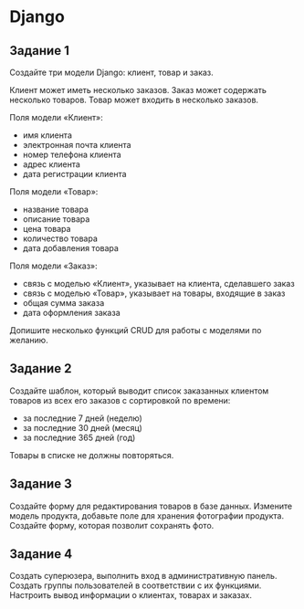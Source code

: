 # Django
## Задание 1
Создайте три модели Django: клиент, товар и заказ.

Клиент может иметь несколько заказов. Заказ может содержать несколько товаров. Товар может входить в несколько заказов.

Поля модели «Клиент»:
* имя клиента
* электронная почта клиента
* номер телефона клиента
* адрес клиента
* дата регистрации клиента

Поля модели «Товар»:
* название товара
* описание товара
* цена товара
* количество товара
* дата добавления товара

Поля модели «Заказ»:
* связь с моделью «Клиент», указывает на клиента, сделавшего заказ
* связь с моделью «Товар», указывает на товары, входящие в заказ
* общая сумма заказа
* дата оформления заказа

Допишите несколько функций CRUD для работы с моделями по желанию.

## Задание 2
Создайте шаблон, который выводит список заказанных клиентом товаров из всех его заказов с сортировкой по времени:
* за последние 7 дней (неделю)
* за последние 30 дней (месяц)
* за последние 365 дней (год)

Товары в списке не должны повторяться.

## Задание 3
Создайте форму для редактирования товаров в базе
данных.
Измените модель продукта, добавьте поле для хранения
фотографии продукта.
Создайте форму, которая позволит сохранять фото.

## Задание 4
Создать суперюзера, выполнить вход в административную панель. Создать группы пользователей в соответствии с их функциями. Настроить вывод информации о клиентах, товарах и заказах.
